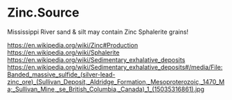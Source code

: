 # Zinc.Source
Mississippi River sand &amp; silt may contain Zinc Sphalerite grains!

https://en.wikipedia.org/wiki/Zinc#Production
https://en.wikipedia.org/wiki/Sphalerite https://en.wikipedia.org/wiki/Sedimentary_exhalative_deposits https://en.wikipedia.org/wiki/Sedimentary_exhalative_deposits#/media/File:Banded_massive_sulfide_(silver-lead-zinc_ore)_(Sullivan_Deposit,_Aldridge_Formation,_Mesoproterozoic,_1470_Ma;_Sullivan_Mine,_se_British_Columbia,_Canada)_1_(15035316861).jpg
